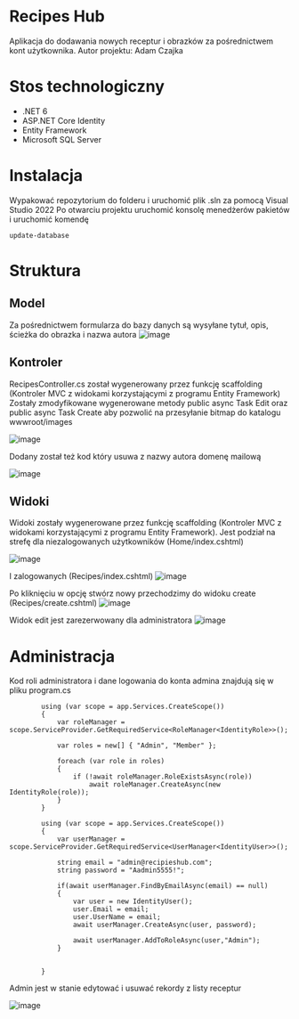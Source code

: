 # Recipes Hub
Aplikacja do dodawania nowych receptur i obrazków za pośrednictwem kont użytkownika.
Autor projektu: Adam Czajka


# Stos technologiczny
- .NET 6
- ASP.NET Core Identity
- Entity Framework
- Microsoft SQL Server
# Instalacja
Wypakować repozytorium do folderu i uruchomić plik .sln za pomocą Visual Studio 2022
Po otwarciu projektu uruchomić konsolę menedżerów pakietów i uruchomić komendę
```
update-database
```

# Struktura
## Model
Za pośrednictwem formularza do bazy danych są wysyłane tytuł, opis, ścieżka do obrazka i nazwa autora
![image](https://github.com/user-attachments/assets/4651c9ae-b8e4-48f9-b0b7-50b2c6a0301a)


## Kontroler
RecipesController.cs został wygenerowany przez funkcję scaffolding (Kontroler MVC z widokami korzystającymi z programu Entity Framework)
Zostały zmodyfikowane wygenerowane metody public async Task<IActionResult> Edit oraz public async Task<IActionResult> Create aby pozwolić na przesyłanie bitmap do katalogu wwwroot/images

![image](https://github.com/user-attachments/assets/5c6b7241-213c-49fd-bdaf-f38018c622a6)

Dodany został też kod który usuwa z nazwy autora domenę mailową

![image](https://github.com/user-attachments/assets/dd7fa165-d449-4930-855a-a0a1e1dba352)

## Widoki
Widoki zostały wygenerowane przez funkcję scaffolding (Kontroler MVC z widokami korzystającymi z programu Entity Framework). Jest podział na strefę dla niezalogowanych użytkowników (Home/index.cshtml)

![image](https://github.com/user-attachments/assets/4bcd8701-0e6c-432d-97f6-f3aa28cd62d4)

I zalogowanych (Recipes/index.cshtml)
![image](https://github.com/user-attachments/assets/d411cd2e-e773-499b-8d4f-7caf24c2a8bc)

Po kliknięciu w opcję stwórz nowy przechodzimy do widoku create (Recipes/create.cshtml)
![image](https://github.com/user-attachments/assets/145b39b9-6eb8-477f-8517-148146c9b6a4)

Widok edit jest zarezerwowany dla administratora
![image](https://github.com/user-attachments/assets/b01f15da-55c1-455e-8ad5-ce2b846614bb)



# Administracja
Kod roli administratora i dane logowania do konta admina znajdują się w pliku program.cs
```
        using (var scope = app.Services.CreateScope())
        {
            var roleManager = scope.ServiceProvider.GetRequiredService<RoleManager<IdentityRole>>();

            var roles = new[] { "Admin", "Member" };

            foreach (var role in roles)
            {
                if (!await roleManager.RoleExistsAsync(role))
                    await roleManager.CreateAsync(new IdentityRole(role));
            }
        }

        using (var scope = app.Services.CreateScope())
        {
            var userManager = scope.ServiceProvider.GetRequiredService<UserManager<IdentityUser>>();

            string email = "admin@recipieshub.com";
            string password = "Aadmin5555!";

            if(await userManager.FindByEmailAsync(email) == null)
            {
                var user = new IdentityUser();
                user.Email = email;
                user.UserName = email;
                await userManager.CreateAsync(user, password);

                await userManager.AddToRoleAsync(user,"Admin");
            }


        }
```
Admin jest w stanie edytować i usuwać rekordy z listy receptur

![image](https://github.com/user-attachments/assets/0d8c1739-707b-4972-affd-d991b0dc4c6b)


